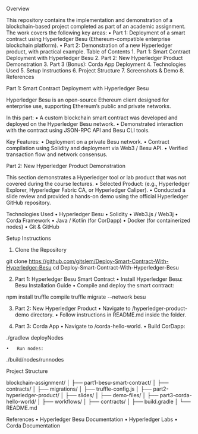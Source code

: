 Overview

This repository contains the implementation and demonstration of a blockchain-based project completed as part of an academic assignment. The work covers the following key areas:
	•	Part 1: Deployment of a smart contract using Hyperledger Besu (Ethereum-compatible enterprise blockchain platform).
	•	Part 2: Demonstration of a new Hyperledger product, with practical example.
Table of Contents
	1.	Part 1: Smart Contract Deployment with Hyperledger Besu
	2.	Part 2: New Hyperledger Product Demonstration
	3.	Part 3 (Bonus): Corda App Deployment
	4.	Technologies Used
	5.	Setup Instructions
	6.	Project Structure
	7.	Screenshots & Demo
	8.	References

Part 1: Smart Contract Deployment with Hyperledger Besu

Hyperledger Besu is an open-source Ethereum client designed for enterprise use, supporting Ethereum’s public and private networks.

In this part:
	•	A custom blockchain smart contract was developed and deployed on the Hyperledger Besu network.
	•	Demonstrated interaction with the contract using JSON-RPC API and Besu CLI tools.

Key Features:
	•	Deployment on a private Besu network.
	•	Contract compilation using Solidity and deployment via Web3 / Besu API.
	•	Verified transaction flow and network consensus.

Part 2: New Hyperledger Product Demonstration

This section demonstrates a Hyperledger tool or lab product that was not covered during the course lectures.
	•	Selected Product: (e.g., Hyperledger Explorer, Hyperledger Fabric CA, or Hyperledger Caliper).
	•	Conducted a slide review and provided a hands-on demo using the official Hyperledger GitHub repository.

Technologies Used
	•	Hyperledger Besu
	•	Solidity
	•	Web3.js / Web3j
	•	Corda Framework
	•	Java / Kotlin (for CorDapp)
	•	Docker (for containerized nodes)
	•	Git & GitHub


Setup Instructions

1. Clone the Repository

git clone https://github.com/gitslem/Deploy-Smart-Contract-With-Hyperledger-Besu
cd Deploy-Smart-Contract-With-Hyperledger-Besu

2. Part 1: Hyperledger Besu Smart Contract
	•	Install Hyperledger Besu: Besu Installation Guide
	•	Compile and deploy the smart contract:

npm install
truffle compile
truffle migrate --network besu

3. Part 2: New Hyperledger Product
	•	Navigate to /hyperledger-product-demo directory.
	•	Follow instructions in README.md inside the folder.

4. Part 3: Corda App
	•	Navigate to /corda-hello-world.
	•	Build CorDapp:

./gradlew deployNodes

	•	Run nodes:

./build/nodes/runnodes


Project Structure

blockchain-assignment/
│
├── part1-besu-smart-contract/
│   ├── contracts/
│   ├── migrations/
│   ├── truffle-config.js
│
├── part2-hyperledger-product/
│   ├── slides/
│   ├── demo-files/
│
├── part3-corda-hello-world/
│   ├── workflows/
│   ├── contracts/
│   ├── build.gradle
│
└── README.md


References
	•	Hyperledger Besu Documentation
	•	Hyperledger Labs
	•	Corda Documentation
